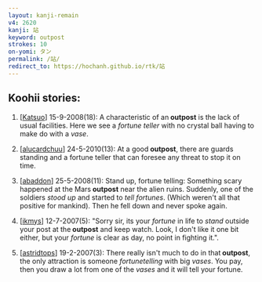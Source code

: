 ```yaml
---
layout: kanji-remain
v4: 2620
kanji: 站
keyword: outpost
strokes: 10
on-yomi: タン
permalink: /站/
redirect_to: https://hochanh.github.io/rtk/站
---
```


## Koohii stories: 

1) [<a href="http://kanji.koohii.com/profile/Katsuo">Katsuo</a>] 15-9-2008(18): A characteristic of an<strong> outpost</strong> is the lack of usual facilities. Here we see a <em>fortune teller</em> with no crystal ball having to make do with a <em>vase</em>.

2) [<a href="http://kanji.koohii.com/profile/alucardchuu">alucardchuu</a>] 24-5-2010(13): At a good<strong> outpost</strong>, there are guards standing and a fortune teller that can foresee any threat to stop it on time.

3) [<a href="http://kanji.koohii.com/profile/abaddon">abaddon</a>] 25-5-2008(11): Stand up, fortune telling: Something scary happened at the Mars<strong> outpost</strong> near the alien ruins. Suddenly, one of the soldiers <em>stood up</em> and started to <em>tell fortunes</em>. (Which weren&#039;t all that positive for mankind). Then he fell down and never spoke again.

4) [<a href="http://kanji.koohii.com/profile/ikmys">ikmys</a>] 12-7-2007(5): &quot;Sorry sir, its your <em>fortune</em> in life to <em>stand</em> outside your post at the<strong> outpost</strong> and keep watch. Look, I don&#039;t like it one bit either, but your <em>fortune</em> is clear as day, no point in fighting it.&quot;.

5) [<a href="http://kanji.koohii.com/profile/astridtops">astridtops</a>] 19-2-2007(3): There really isn&#039;t much to do in that<strong> outpost</strong>, the only attraction is someone <em>fortunetelling</em> with big <em>vases</em>. You pay, then you draw a lot from one of the <em>vases</em> and it will tell your fortune.

